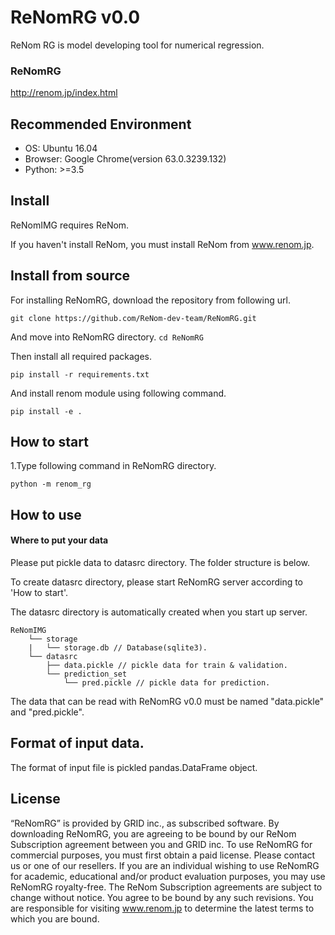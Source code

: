 # ReNomRG v0.0

ReNom RG is model developing tool for numerical regression.

### ReNomRG
http://renom.jp/index.html

## Recommended Environment
- OS: Ubuntu 16.04
- Browser: Google Chrome(version 63.0.3239.132)
- Python: >=3.5

## Install
ReNomIMG requires ReNom.

If you haven't install ReNom, you must install ReNom from www.renom.jp.

## Install from source
For installing ReNomRG, download the repository from following url.

`git clone https://github.com/ReNom-dev-team/ReNomRG.git`

And move into ReNomRG directory.
`cd ReNomRG`

Then install all required packages.

`pip install -r requirements.txt`

And install renom module using following command.

`pip install -e .`

## How to start

1.Type following command in ReNomRG directory.

`python -m renom_rg`

## How to use

#### Where to put your data
Please put pickle data to datasrc directory. The folder structure is below.

To create datasrc directory, please start ReNomRG server according to 'How to start'.

The datasrc directory is automatically created when you start up server.

```
ReNomIMG
    └── storage
    |   └── storage.db // Database(sqlite3).
    └── datasrc
        ├── data.pickle // pickle data for train & validation.
        └── prediction_set
            └── pred.pickle // pickle data for prediction.
```

The data that can be read with ReNomRG v0.0 must be named "data.pickle" and "pred.pickle".

## Format of input data.

The format of input file is pickled pandas.DataFrame object.

## License

“ReNomRG” is provided by GRID inc., as subscribed software.  By downloading ReNomRG, you are agreeing to be bound by our ReNom Subscription agreement between you and GRID inc.
To use ReNomRG for commercial purposes, you must first obtain a paid license. Please contact us or one of our resellers.  If you are an individual wishing to use ReNomRG for academic, educational and/or product evaluation purposes, you may use ReNomRG royalty-free.
The ReNom Subscription agreements are subject to change without notice. You agree to be bound by any such revisions. You are responsible for visiting www.renom.jp to determine the latest terms to which you are bound.
